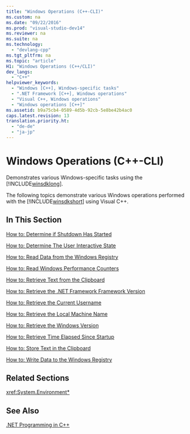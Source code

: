 ```yaml
---
title: "Windows Operations (C++-CLI)"
ms.custom: na
ms.date: "09/22/2016"
ms.prod: "visual-studio-dev14"
ms.reviewer: na
ms.suite: na
ms.technology: 
  - "devlang-cpp"
ms.tgt_pltfrm: na
ms.topic: "article"
H1: "Windows Operations (C++/CLI)"
dev_langs: 
  - "C++"
helpviewer_keywords: 
  - "Windows [C++], Windows-specific tasks"
  - ".NET Framework [C++], Windows operations"
  - "Visual C++, Windows operations"
  - "Windows operations [C++]"
ms.assetid: b9a75cb4-0589-4d5b-92cb-5e8be42b4ac0
caps.latest.revision: 13
translation.priority.ht: 
  - "de-de"
  - "ja-jp"
---
```

# Windows Operations (C++-CLI)
Demonstrates various Windows-specific tasks using the [!INCLUDE[winsdklong](../vs140/includes/winsdklong_md.md)].  
  
 The following topics demonstrate various Windows operations performed with the [!INCLUDE[winsdkshort](../vs140/includes/winsdkshort_md.md)] using Visual C++.  
  
## In This Section  
 [How to: Determine if Shutdown Has Started](../vs140/how-to--determine-if-shutdown-has-started--c---cli-.md)  
  
 [How to: Determine The User Interactive State](../vs140/how-to--determine-the-user-interactive-state--c---cli-.md)  
  
 [How to: Read Data from the Windows Registry](../vs140/how-to--read-data-from-the-windows-registry--c---cli-.md)  
  
 [How to: Read Windows Performance Counters](../vs140/how-to--read-windows-performance-counters--c---cli-.md)  
  
 [How to: Retrieve Text from the Clipboard](../vs140/how-to--retrieve-text-from-the-clipboard--c---cli-.md)  
  
 [How to: Retrieve the .NET Framework Framework Version](../vs140/how-to--retrieve-the-.net-framework-version--c---cli-.md)  
  
 [How to: Retrieve the Current Username](../vs140/how-to--retrieve-the-current-username--c---cli-.md)  
  
 [How to: Retrieve the Local Machine Name](../vs140/how-to--retrieve-the-local-machine-name--c---cli-.md)  
  
 [How to: Retrieve the Windows Version](../vs140/how-to--retrieve-the-windows-version--c---cli-.md)  
  
 [How to: Retrieve Time Elapsed Since Startup](../vs140/how-to--retrieve-time-elapsed-since-startup--c---cli-.md)  
  
 [How to: Store Text in the Clipboard](../vs140/how-to--store-text-in-the-clipboard--c---cli-.md)  
  
 [How to: Write Data to the Windows Registry](../vs140/how-to--write-data-to-the-windows-registry--c---cli-.md)  
  
## Related Sections  
 <xref:System.Environment*>  
  
## See Also  
 [.NET Programming in C++](../vs140/.net-programming-with-c---cli--visual-c---.md)